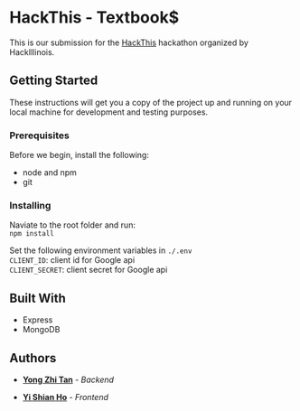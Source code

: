 # HackThis - Textbook$

This is our submission for the [HackThis](http://hackthis.hackillinois.org/) hackathon organized by HackIllinois.

## Getting Started

These instructions will get you a copy of the project up and running on your local machine for development and testing purposes. 

### Prerequisites
Before we begin, install the following:  
- node and npm
- git

### Installing

Naviate to the root folder and run:  
`npm install`

Set the following environment variables in `./.env`  
`CLIENT_ID`: client id for Google api  
`CLIENT_SECRET`: client secret for Google api  

## Built With
- Express
- MongoDB


## Authors

* [**Yong Zhi Tan**](https://github.com/tanyongzhi)  - *Backend* 

* [**Yi Shian Ho**](https://github.com/hoyishian) - *Frontend* 
